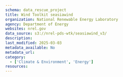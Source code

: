 ```yaml
---
schema: data_rescue_project 
title: Wind Toolkit seasiawind
organization: National Renewable Energy Laboratory
agency: Department of Energy
websites: nrel.gov
data_source: s3://nrel-pds-wtk/seasiawind_v3/
description: 
last_modified: 2025-03-03
metadata_available: No
metadata_url: 
category:
  - ['Climate & Environment', 'Energy'] 
resources:
---
```

